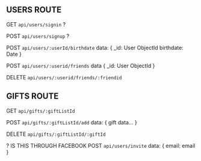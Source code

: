 ## USERS ROUTE

GET `api/users/signin`
  ?

POST `api/users/signup`
  ?

POST `api/users/:userId/birthdate`
  data: {
    _id: User ObjectId
    birthdate: Date
  }

POST `api/users/:userid/friends`
  data {
    _id: User ObjectId
  }

DELETE `api/users/:userid/friends/:friendid`

## GIFTS ROUTE

GET `api/gifts/:giftListId`

POST `api/gifts/:giftListId/add`
  data: {
    gift data...
  }

DELETE `api/gifts/:giftListId/:giftId`



? IS THIS THROUGH FACEBOOK
POST `api/users/invite`
  data: {
    email: email
  }